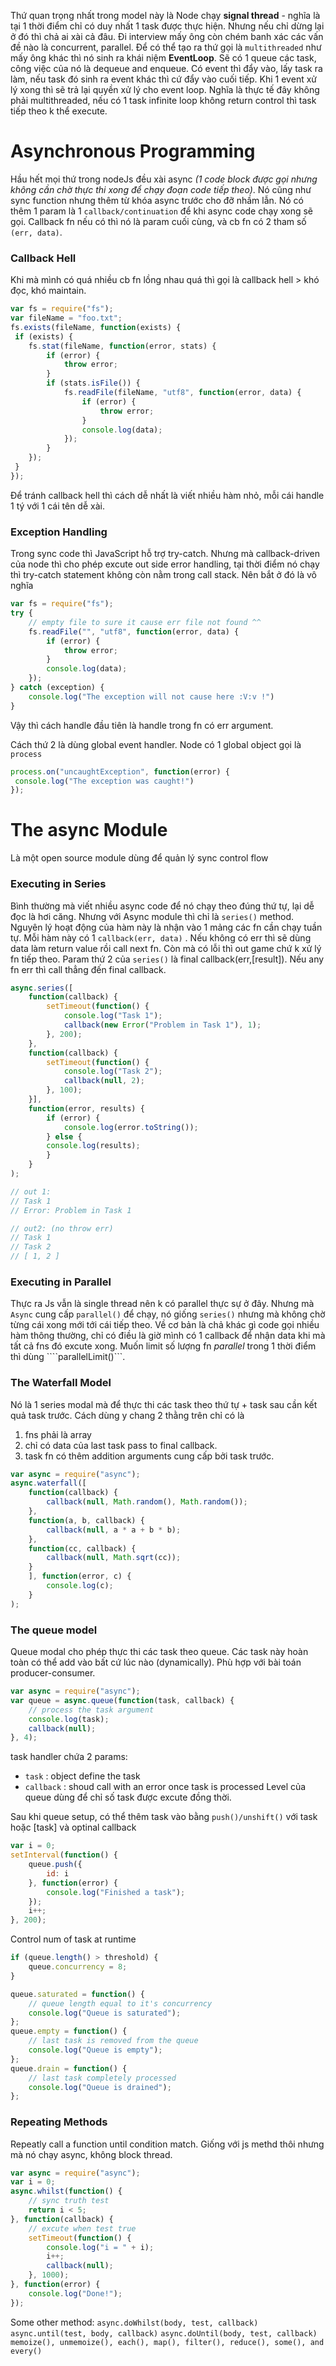 
Thứ quan trọng nhất trong model này là Node chạy **signal thread** - nghĩa là tại 1 thời điểm chỉ có duy nhất 1 task được thực hiện. Nhưng nếu chỉ dừng lại ở đó thì chả ai xài cả đâu. Đi interview mấy ông còn chém banh xác các vấn đề nào là concurrent, parallel. Để có thể tạo ra thứ gọi là `multithreaded` như mấy ông khác thì nó sinh ra khái niệm **EventLoop**. Sẽ có 1 queue các task, công việc của nó là dequeue and enqueue. Có event thì đẩy vào, lấy task ra làm, nếu task đó sinh ra event khác thì cứ đẩy vào cuối tiếp. Khi 1 event xử lý xong thì sẽ trả lại quyền xử lý cho event loop. Nghĩa là thực tế đây không phải multithreaded, nếu có 1 task infinite loop không return control thì task tiếp theo k thể execute.

# Asynchronous Programming
Hầu hết mọi thứ trong nodeJs đều xài async *(1 code block được gọi nhưng không cần chờ thực thi xong để chạy đoạn code tiếp theo)*. Nó cũng như sync function nhưng thêm từ khóa async trước cho đỡ nhầm lẫn. Nó có thêm 1 param là 1 `callback/continuation` để khi async code chạy xong sẽ gọi.
Callback fn nếu có thì nó là param cuối cùng, và cb fn có 2 tham số ```(err, data)```.

### Callback Hell
Khi mà mình có quá nhiều cb fn lồng nhau quá thì gọi là callback hell > khó đọc, khó maintain.
```javascript
var fs = require("fs");
var fileName = "foo.txt";
fs.exists(fileName, function(exists) {
 if (exists) {
    fs.stat(fileName, function(error, stats) {
        if (error) {
            throw error;
        }
        if (stats.isFile()) {
            fs.readFile(fileName, "utf8", function(error, data) {
                if (error) {
                    throw error;
                }
                console.log(data);
            });
        }
    });
 }
});
```
Để tránh callback hell thì cách dễ nhất là viết nhiều hàm nhỏ, mỗi cái handle 1 tý với 1 cái tên dễ xài.

### Exception Handling
Trong sync code thì JavaScript hỗ trợ try-catch. Nhưng mà callback-driven của node thì cho phép excute out side error handling, tại thời điểm nó chạy thì try-catch statement không còn nằm trong call stack. Nên bắt ở đó là vô nghĩa

```JavaScript
var fs = require("fs");
try {
    // empty file to sure it cause err file not found ^^
    fs.readFile("", "utf8", function(error, data) {
        if (error) {
            throw error;
        }
        console.log(data);
    });
} catch (exception) {
    console.log("The exception will not cause here :V:v !")
}
```
Vậy thì cách handle đầu tiên là handle trong fn có err argument.

Cách thứ 2 là dùng global event handler. Node có 1 global object gọi là ```process```
```JavaScript
process.on("uncaughtException", function(error) {
 console.log("The exception was caught!")
});
```
# The async Module
Là một open source module dùng để quản lý sync control flow
### Executing in Series
Bình thường mà viết nhiều async code để nó chạy theo đúng thứ tự, lại dễ đọc là hơi căng. Nhưng với Async module thì chỉ là ```series()``` method.
Nguyên lý hoạt động của hàm này là nhận vào 1 mảng các fn cần chạy tuần tự. Mỗi hàm này có 1 ```callback(err, data)``` . Nếu không có err thì sẽ dùng data làm return value rồi call next fn. Còn mà có lỗi thì out game chứ k xử lý fn tiếp theo. Param thứ 2 của ```series()``` là final callback(err,[result]). Nếu any fn err thì call thẳng đến final callback.
```JavaScript
async.series([
    function(callback) {
        setTimeout(function() {
            console.log("Task 1");
            callback(new Error("Problem in Task 1"), 1);
        }, 200);
    },
    function(callback) {
        setTimeout(function() {
            console.log("Task 2");
            callback(null, 2);
        }, 100);
    }], 
    function(error, results) {
        if (error) {
            console.log(error.toString());
        } else {
        console.log(results);
        }
    }
);

// out 1: 
// Task 1
// Error: Problem in Task 1

// out2: (no throw err)
// Task 1
// Task 2
// [ 1, 2 ]
```

### Executing in Parallel
Thực ra Js vẫn là single thread nên k có parallel thực sự ở đây.
Nhưng mà ```Async``` cung cấp ```parallel()``` để chạy, nó giống ```series()``` nhưng mà không chờ từng cái xong mới tới cái tiếp theo. Về cơ bản là chả khác gì code gọi nhiều hàm thông thường, chỉ có điều là giờ mình có 1 callback để nhận data khi mà tất cả fns đó excute xong.
Muốn limit số lượng fn *parallel* trong 1 thời điểm thì dùng ````parallelLimit()```.

### The Waterfall Model
Nó là 1 series modal mà để thực thi các task theo thứ tự + task sau cần kết quả task trước.
Cách dùng y chang 2 thằng trên chỉ có là 
1. fns phải là array
2. chỉ có data của last task pass to final callback.
3. task fn có thêm addition arguments cung cấp bởi task trước.

```JavaScript
var async = require("async");
async.waterfall([
    function(callback) {
        callback(null, Math.random(), Math.random());
    },
    function(a, b, callback) {
        callback(null, a * a + b * b);
    },
    function(cc, callback) {
        callback(null, Math.sqrt(cc));
    }
    ], function(error, c) {
        console.log(c);
    }
);
```
### The queue model
Queue modal cho phép thực thi các task theo queue. Các task này hoàn toàn có thể add vào bất cứ lúc nào (dynamically). Phù hợp với bài toán producer-consumer.

```javascript
var async = require("async");
var queue = async.queue(function(task, callback) {
    // process the task argument
    console.log(task);
    callback(null);
}, 4);
```

task handler chứa 2 params:
- `task` : object define the task
- `callback` : shoud call with an error once task is processed
Level của queue dùng để chỉ số task được excute đồng thời.

Sau khi queue setup, có thể thêm task vào bằng `push()/unshift()` với task hoặc [task] và optinal callback

```javascript
var i = 0;
setInterval(function() {
    queue.push({
        id: i
    }, function(error) {
        console.log("Finished a task");
    });
    i++;
}, 200);
```
Control num of task at runtime
```javascript
if (queue.length() > threshold) {
    queue.concurrency = 8;
}
```

```javascript
queue.saturated = function() {
    // queue length equal to it's concurrency
    console.log("Queue is saturated");
};
queue.empty = function() {
    // last task is removed from the queue
    console.log("Queue is empty");
};
queue.drain = function() {
    // last task completely processed
    console.log("Queue is drained");
};
```

### Repeating Methods
Repeatly call a function until condition match. Giống với js methd thôi nhưng mà nó chạy async, không block thread.

```javascript
var async = require("async");
var i = 0;
async.whilst(function() {
    // sync truth test
    return i < 5;
}, function(callback) {
    // excute when test true
    setTimeout(function() {
        console.log("i = " + i);
        i++;
        callback(null);
    }, 1000);
}, function(error) {
    console.log("Done!");
});
```

Some other method:
`async.doWhilst(body, test, callback)`
`async.until(test, body, callback)`
`async.doUntil(body, test, callback)`
`memoize(), unmemoize(), each(), map(), filter(), reduce(), some(), and every()`

